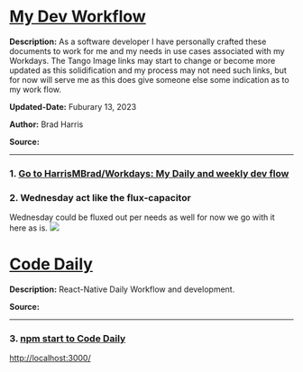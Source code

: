 # [My Dev Workflow](https://)

__Description:__
As a software developer I have personally crafted these documents to work for me and my needs in use cases associated with my Workdays. The Tango Image links may start to change or become more updated as this solidification and my process may not need such links, but for now will serve me as this does give someone else some indication as to my work flow. 


__Updated-Date:__ Fuburary 13, 2023


__Author:__ Brad Harris

__Source:__ [](https://)

***

### 1. [Go to HarrisMBrad/Workdays: My Daily and weekly dev flow](https://github.com/HarrisMBrad/Workdays)

### 2. Wednesday act like the flux-capacitor

Wednesday could be fluxed out per needs as well for now we go with it here as is.
![](https://)

# [Code Daily ](https://)

__Description:__ 
React-Native Daily Workflow and development.

__Source:__ [](https://)

***

### 3. [npm start to Code Daily](http://localhost:3000/)
[http://localhost:3000/](http://localhost:3000/)
